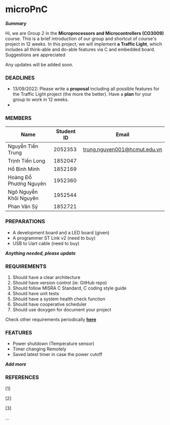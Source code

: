 # microPnC


***Summary***


Hi, we are Group 2 in the **Microprocessors and Microcontrollers (CO3009)** course. This is a brief introduction of our group and shortcut of course's project in 12 weeks. In this project, we will implement **a Traffic Light**, which includes all think-able and do-able features via C and embedded board. Suggestions are appreciated 

Any updates will be added soon.

### DEADLINES

- 13/09/2022: Please write a **proposal** including all possible features for the Traffic Light project (the more the better). Have a **plan** for your group to work in 12 weeks.
- 

### MEMBERS

|Name|Student ID|Email|
|----|----------|-----|
|Nguyễn Tiến Trung|2052353|trung.nguyen001@hcmut.edu.vn|
|Trịnh Tiến Long|1852047|
|Hồ Bình Minh|1852169|
|Hoàng Đỗ Phương Nguyên|1952360|
|Ngô Nguyễn Khôi Nguyên|1952544|
|Phan Văn Sỹ|1852721|

### PREPARATIONS

- A development board and a LED board (given)
- A programmer ST Link v2 (need to buy)
- USB to Uart cable (need to buy)

***Anything needed, please update***

### REQUIREMENTS

1. Should have a clear architecture
2. Should have version control (ie: GitHub repo) 
3. Should follow MISRA C Standard, C coding style guide
4. Should have unit tests
5. Should have a system health check function
6. Should have cooperative scheduler
7. Should use doxygen for document your project

Check other requirements periodically **[here](https://docs.google.com/spreadsheets/d/1SUL3xgkhQRTAtkX942qr3GGn6lSHPD3pSeOAPCXWb1s/edit#gid=0)**

### FEATURES 

- Power shutdown (Temperature sensor)
- Timer changing Remotely
- Saved latest timer in case the power cutoff

***Add more***

### REFERENCES

\[1\]

\[2\]

\[3\]

...
